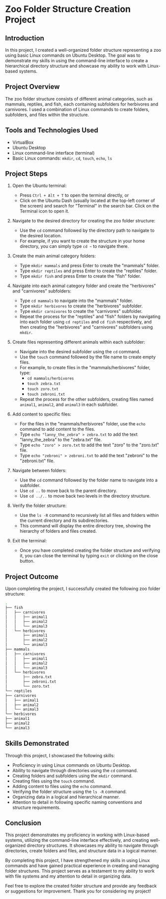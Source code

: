 # Zoo Folder Structure Creation Project

## Introduction

In this project, I created a well-organized folder structure representing a zoo using basic Linux commands on Ubuntu Desktop. The goal was to demonstrate my skills in using the command-line interface to create a hierarchical directory structure and showcase my ability to work with Linux-based systems.

## Project Overview

The zoo folder structure consists of different animal categories, such as mammals, reptiles, and fish, each containing subfolders for herbivores and carnivores. I used a combination of Linux commands to create folders, subfolders, and files within the structure.

## Tools and Technologies Used

- VirtualBox
- Ubuntu Desktop
- Linux command-line interface (terminal)
- Basic Linux commands: `mkdir`, `cd`, `touch`, `echo`, `ls`

## Project Steps

1. Open the Ubuntu terminal:
   - Press `Ctrl + Alt + T` to open the terminal directly, or
   - Click on the Ubuntu Dash (usually located at the top-left corner of the screen) and search for "Terminal" in the search bar. Click on the Terminal icon to open it.

2. Navigate to the desired directory for creating the zoo folder structure:
   - Use the `cd` command followed by the directory path to navigate to the desired location.
   - For example, if you want to create the structure in your home directory, you can simply type `cd ~` to navigate there.

3. Create the main animal category folders:
   - Type `mkdir mammals` and press Enter to create the "mammals" folder.
   - Type `mkdir reptiles` and press Enter to create the "reptiles" folder.
   - Type `mkdir fish` and press Enter to create the "fish" folder.

4. Navigate into each animal category folder and create the "herbivores" and "carnivores" subfolders:
   - Type `cd mammals` to navigate into the "mammals" folder.
   - Type `mkdir herbivores` to create the "herbivores" subfolder.
   - Type `mkdir carnivores` to create the "carnivores" subfolder.
   - Repeat the process for the "reptiles" and "fish" folders by navigating into each folder using `cd reptiles` and `cd fish` respectively, and then creating the "herbivores" and "carnivores" subfolders using `mkdir`.

5. Create files representing different animals within each subfolder:
   - Navigate into the desired subfolder using the `cd` command.
   - Use the `touch` command followed by the file name to create empty files.
   - For example, to create files in the "mammals/herbivores" folder, type:
     - `cd mammals/herbivores`
     - `touch zebra.txt`
     - `touch zoro.txt`
     - `touch zebroni.txt`
   - Repeat the process for the other subfolders, creating files named `animal1`, `animal2`, and `animal3` in each subfolder.

6. Add content to specific files:
   - For the files in the "mammals/herbivores" folder, use the `echo` command to add content to the files.
   - Type `echo "lanny_the_zebra" > zebra.txt` to add the text "lanny_the_zebra" to the "zebra.txt" file.
   - Type `echo "zoro" > zoro.txt` to add the text "zoro" to the "zoro.txt" file.
   - Type `echo "zebroni" > zebroni.txt` to add the text "zebroni" to the "zebroni.txt" file.

7. Navigate between folders:
   - Use the `cd` command followed by the folder name to navigate into a subfolder.
   - Use `cd ..` to move back to the parent directory.
   - Use `cd ../..` to move back two levels in the directory structure.

8. Verify the folder structure:
   - Use the `ls -R` command to recursively list all files and folders within the current directory and its subdirectories.
   - This command will display the entire directory tree, showing the hierarchy of folders and files created.

9. Exit the terminal:
   - Once you have completed creating the folder structure and verifying it, you can close the terminal by typing `exit` or clicking on the close button.

## Project Outcome

Upon completing the project, I successfully created the following zoo folder structure:

```bash
.
├── fish
│   ├── carnivores
│   │   ├── animal1
│   │   ├── animal2
│   │   └── animal3
│   └── herbivores
│       ├── animal1
│       ├── animal2
│       └── animal3
├── mammals
│   ├── carnivores
│   │   ├── animal1
│   │   ├── animal2
│   │   └── animal3
│   └── herbivores
│       ├── zebra.txt
│       ├── zebroni.txt
│       └── zoro.txt
└── reptiles
├── carnivores
│   ├── animal1
│   ├── animal2
│   └── animal3
└── herbivores
├── animal1
├── animal2
└── animal3
```

## Skills Demonstrated

Through this project, I showcased the following skills:

- Proficiency in using Linux commands on Ubuntu Desktop.
- Ability to navigate through directories using the `cd` command.
- Creating folders and subfolders using the `mkdir` command.
- Creating files using the `touch` command.
- Adding content to files using the `echo` command.
- Verifying the folder structure using the `ls -R` command.
- Organizing data in a logical and hierarchical manner.
- Attention to detail in following specific naming conventions and structure requirements.

## Conclusion

This project demonstrates my proficiency in working with Linux-based systems, utilizing the command-line interface effectively, and creating well-organized directory structures. It showcases my ability to navigate through directories, create folders and files, and structure data in a logical manner.

By completing this project, I have strengthened my skills in using Linux commands and have gained practical experience in creating and managing folder structures. This project serves as a testament to my ability to work with file systems and my attention to detail in organizing data.

Feel free to explore the created folder structure and provide any feedback or suggestions for improvement. Thank you for considering my project!
